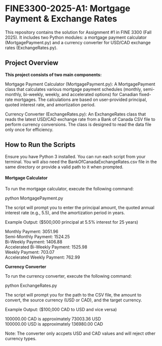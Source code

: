 <h1>FINE3300-2025-A1: Mortgage Payment & Exchange Rates</h1>

This repository contains the solution for Assignment #1 in FINE 3300 (Fall 2025). It includes two Python modules: a mortgage payment calculator (MortgagePayment.py) and a currency converter for USD/CAD exchange rates (ExchangeRates.py).

<h2>Project Overview</h2>

__This project consists of two main components:__

Mortgage Payment Calculator (MortgagePayment.py): A MortgagePayment class that calculates various mortgage payment schedules (monthly, semi-monthly, bi-weekly, weekly, and accelerated options) for Canadian fixed-rate mortgages. The calculations are based on user-provided principal, quoted interest rate, and amortization period.

Currency Converter (ExchangeRates.py): An ExchangeRates class that reads the latest USD/CAD exchange rate from a Bank of Canada CSV file to perform currency conversions. The class is designed to read the data file only once for efficiency.

<h2>How to Run the Scripts</h3  >

Ensure you have Python 3 installed. You can run each script from your terminal. You will also need the BankOfCanadaExchangeRates.csv file in the same directory or provide a valid path to it when prompted.

<h4>Mortgage Calculator</h4>

To run the mortgage calculator, execute the following command:

python MortgagePayment.py

The script will prompt you to enter the principal amount, the quoted annual interest rate (e.g., 5.5), and the amortization period in years.

Example Output: ($500,000 principal at 5.5% interest for 25 years)

Monthly Payment: 3051.96 <br>
Semi-Monthly Payment: 1524.25 <br>
Bi-Weekly Payment: 1406.88 <br>
Accelerated Bi-Weekly Payment: 1525.98 <br>
Weekly Payment: 703.07 <br>
Accelerated Weekly Payment: 762.99 <br>

__Currency Converter__

To run the currency converter, execute the following command:

python ExchangeRates.py

The script will prompt you for the path to the CSV file, the amount to convert, the source currency (USD or CAD), and the target currency.

Example Output: ($100,000 CAD to USD and vice versa)

100000.00 CAD is approximately 73003.36 USD <br>
100000.00 USD is approximately 136980.00 CAD

Note: The converter only accpets USD and CAD values and will reject other currency types. 